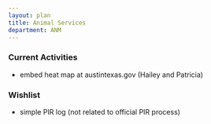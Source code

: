 ```yaml
---
layout: plan
title: Animal Services
department: ANM
---
```


### Current Activities

- embed heat map at austintexas.gov (Hailey and Patricia)

### Wishlist

- simple PIR log (not related to official PIR process)